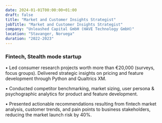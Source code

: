 ```yaml
---
date: 2024-01-01T00:00:00+01:00
draft: false
title: "Market and Customer Insights Strategist"
jobTitle: "Market and Customer Insights Strategist"
company: "Unleashed Capital GmbH (HAVE Technology GmbH)"
location: "Stavanger, Noruega"
duration: "2022-2023"
---
```

### Fintech, Stealth mode startup

•	Led consumer research projects worth more than €20,000 (surveys, focus groups). Delivered strategic insights on pricing and feature development through Python and Qualtrics XM.

•	Conducted competitor benchmarking, market sizing, user persona & psychographic analytics for product and feature development. 

•	Presented actionable recommendations resulting from fintech market analysis, customer trends, and pain points to business stakeholders, reducing the market launch risk by 40%.
